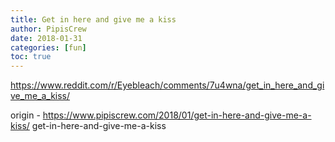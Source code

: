 ```yaml
---
title: Get in here and give me a kiss
author: PipisCrew
date: 2018-01-31
categories: [fun]
toc: true
---
```


https://www.reddit.com/r/Eyebleach/comments/7u4wna/get_in_here_and_give_me_a_kiss/

origin - https://www.pipiscrew.com/2018/01/get-in-here-and-give-me-a-kiss/ get-in-here-and-give-me-a-kiss